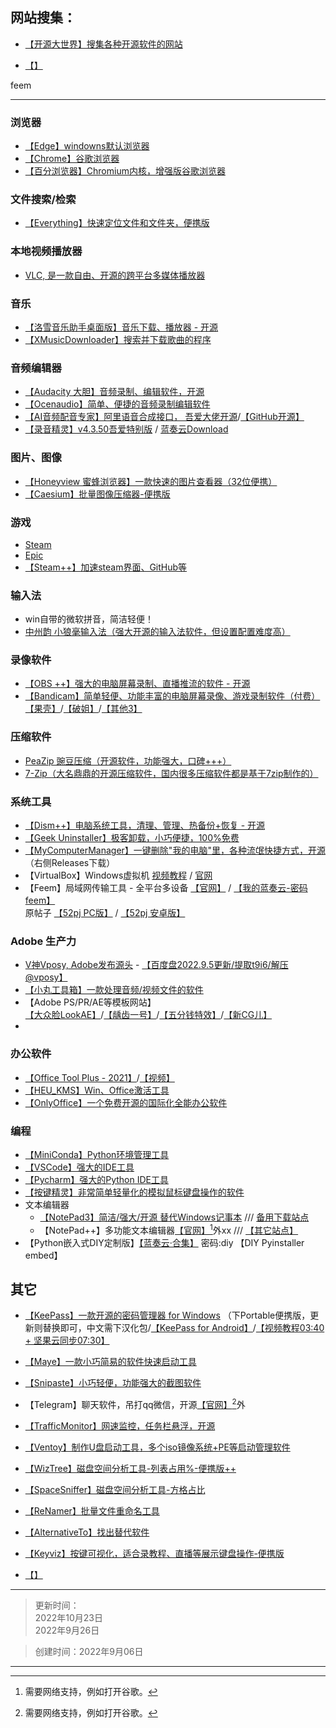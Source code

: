 


## 网站搜集：
- [【开源大世界】搜集各种开源软件的网站](https://kydsj.vip/doku.php?id=wiki:%E7%BD%91%E7%AB%99%E7%9B%AE%E5%BD%95)

- [【】]()


feem

---

### 浏览器
- [【Edge】windowns默认浏览器](https://www.microsoft.com/zh-cn/edge)
- [【Chrome】谷歌浏览器](https://www.google.cn/chrome/index.html)
- [【百分浏览器】Chromium内核，增强版谷歌浏览器](https://www.centbrowser.cn/)

### 文件搜索/检索
- [【Everything】快速定位文件和文件夹，便携版](https://www.voidtools.com/zh-cn/)


### 本地视频播放器

- [VLC, 是一款自由、开源的跨平台多媒体播放器](https://www.videolan.org/vlc/)

### 音乐
- [【洛雪音乐助手桌面版】音乐下载、播放器 - 开源](https://github.com/lyswhut/lx-music-desktop)
- [【XMusicDownloader】搜索并下载歌曲的程序](https://github.com/jadepeng/XMusicDownloader)


### 音频编辑器
- [【Audacity 大胆】音频录制、编辑软件，开源](https://www.audacityteam.org/)
- [【Ocenaudio】简单、便捷的音频录制编辑软件](https://www.audacityteam.org/)
- [【AI音频配音专家】阿里语音合成接口， 吾爱大佬开源](https://www.52pojie.cn/thread-1375621-1-1.html)/[【GitHub开源】](https://github.com/bawangxx/XZVoice)
- [【录音精灵】v4.3.50吾爱特别版](https://www.52pojie.cn/forum.php?mod=viewthread&tid=1316853) / [蓝奏云Download](https://fxwwws.lanzoux.com/iAHanivq6ri)

### 图片、图像
- [【Honeyview 蜜蜂浏览器】一款快速的图片查看器（32位便携）](https://cn.bandisoft.com/honeyview/)
- [【Caesium】批量图像压缩器-便携版](https://saerasoft.com/caesium/)

### 游戏
- [Steam](https://store.steampowered.com/)
- [Epic](https://www.epicgames.com/site/zh-CN/home)
- [【Steam++】加速steam界面、GitHub等](https://steampp.net/)

### 输入法
- win自带的微软拼音，简洁轻便！
- [中州韵 小狼毫输入法（强大开源的输入法软件，但设置配置难度高）](https://rime.im/)

### 录像软件
- [【OBS ++】强大的电脑屏幕录制、直播推流的软件 - 开源](https://obsproject.com/)
- [【Bandicam】简单轻便、功能丰富的电脑屏幕录像、游戏录制软件（付费）](https://www.bandicam.cn/)  
[【果壳】](https://www.ghxi.com/bandicam.html)/[【破姐】](https://www.ypojie.com/965.html)/[【其他3】](https://foxirj.com/bandicam)

### 压缩软件
- [PeaZip 豌豆压缩（开源软件，功能强大，口碑+++）](https://peazip.github.io/peazip-64bit.html)
- [7-Zip（大名鼎鼎的开源压缩软件，国内很多压缩软件都是基于7zip制作的）](https://sparanoid.com/lab/7z/)




### 系统工具
- [【Dism++】电脑系统工具，清理、管理、热备份+恢复 - 开源](https://github.com/Chuyu-Team/Dism-Multi-language)
- [【Geek Uninstaller】极客卸载，小巧便捷，100%免费](https://geekuninstaller.com/)
- [【MyComputerManager】一键删除"我的电脑"里，各种流氓快捷方式，开源](https://github.com/1357310795/MyComputerManager) （右侧Releases下载）
- 【VirtualBox】Windows虚拟机 [视频教程](https://www.bilibili.com/video/BV1ui4y1G7tQ) / [官网](https://www.virtualbox.org/)
- 【Feem】局域网传输工具 - 全平台多设备 [【官网】](https://www.feem.io/) / [【我的蓝奏云-密码feem】](https://wwt.lanzoue.com/b021w3vpa)  
原帖子 [【52pj PC版】](https://www.52pojie.cn/thread-1234718-1-1.html) / [【52pj 安卓版】](https://www.52pojie.cn/forum.php?mod=viewthread&tid=1630149)

### Adobe 生产力
- [V神Vposy, Adobe发布源头](https://weibo.com/u/1112829033) - [【百度盘2022.9.5更新/提取t9i6/解压@vposy】](https://pan.baidu.com/s/1oRo8nnNLYORLGOISiTQYYw?pwd=t9i6#t9i6)
- [【小丸工具箱】一款处理音频/视频文件的软件](https://maruko.appinn.me/)
- 【Adobe PS/PR/AE等模板网站】  
[【大众脸LookAE】](https://www.lookae.com/)/[【龋齿一号】](http://www.gfxcamp.com/)/[【五分钱特效】](https://www.vfxcool.com)/[【新CG儿】](www.newcger.com)
- 


### 办公软件
- [【Office Tool Plus - 2021】](https://otp.landian.vip/zh-cn/download.html)/[【视频】](https://www.bilibili.com/video/BV193411K7Yq)
- [【HEU_KMS】Win、Office激活工具](https://github.com/zbezj/HEU_KMS_Activator/releases)
- [【OnlyOffice】一个免费开源的国际化全能办公软件](https://www.onlyoffice.com/zh/)

### 编程
- [【MiniConda】Python环境管理工具](https://docs.conda.io/en/latest/miniconda.html) 
- [【VSCode】强大的IDE工具](https://code.visualstudio.com/)
- [【Pycharm】强大的Python IDE工具](https://www.jetbrains.com/pycharm/)
- [【按键精灵】非常简单轻量化的模拟鼠标键盘操作的软件](http://download.myanjian.com/)
- 文本编辑器
    - [【NotePad3】简洁/强大/开源 替代Windows记事本](https://www.rizonesoft.com/downloads/notepad3/) /// [备用下载站点](https://www.fosshub.com/Notepad3.html)
    - 【NotePad++】多功能文本编辑器[【官网】](https://notepad-plus-plus.org/downloads/)[^w]外xx /// [【其它站点】](https://www.fosshub.com/Notepad-Plus-Plus.html)
- 【Python嵌入式DIY定制版】[【蓝奏云·合集】](https://wwt.lanzoue.com/b021w3uxc) 密码:diy  【DIY Pyinstaller embed】   
## 其它
- [【KeePass】一款开源的密码管理器 for Windows](https://keepass.info/download.html) （下Portable便携版，更新则替换即可，中文需下汉化包/[【KeePass for Android】](https://www.9apps.com/android-apps/Keepass2Android-Password-Safe/)/[【视频教程03:40 + 坚果云同步07:30】](https://www.bilibili.com/video/BV1Jq4y1G7jM)
- [【Maye】一款小巧简易的软件快速启动工具](https://github.com/25H/Maya)
- [【Snipaste】小巧轻便，功能强大的截图软件](https://www.snipaste.com/)
- 【Telegram】聊天软件，吊打qq微信，开源[【官网】](https://telegram.org/)[^w]外
- [【TrafficMonitor】网速监控，任务栏悬浮，开源](https://github.com/zhongyang219/TrafficMonitor)
- [【Ventoy】制作U盘启动工具，多个iso镜像系统+PE等启动管理软件](https://www.ventoy.net/cn/index.html)
- [【WizTree】磁盘空间分析工具-列表占用%-便携版++](https://www.diskanalyzer.com/download)
- [【SpaceSniffer】磁盘空间分析工具-方格占比](https://soft.3dmgame.com/down/200352.html)
- [【ReNamer】批量文件重命名工具](https://www.den4b.com/products/renamer)
- [【AlternativeTo】找出替代软件](https://alternativeto.net)
- [【Keyviz】按键可视化，适合录教程、直播等展示键盘操作-便携版](https://mularahul.github.io/keyviz/#about-section)


- [【】]()


---
> 更新时间：  
> 2022年10月23日  
> 2022年9月26日  

> 创建时间：2022年9月06日  

---
[^w]: 需要网络支持，例如打开谷歌。
